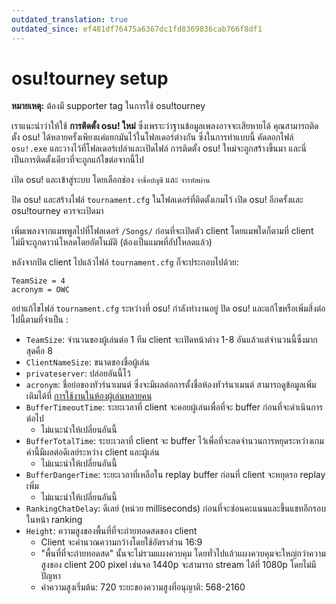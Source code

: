 ```yaml
---
outdated_translation: true
outdated_since: ef481df76475a6367dc1fd8369836cab766f8df1
---
```


# osu!tourney setup

**หมายเหตุ:** ต้องมี supporter tag ในการใช้ osu!tourney

เราแนะนำว่าให้ใช้ **การติดตั้ง osu! ใหม่** ซึ่งเพราะว่าฐานข้อมูลเพลงอาจจะเสียหายได้ คุณสามารถติดตั้ง osu! ได้หลายครั้งเพียงแค่แยกมันไว้ในโฟลเดอร์ต่างกัน
ซึ่งในการทำแบบนี้ คัดลอกไฟล์ `osu!.exe` และวางไว้ที่โฟลเดอร์เปล่าและเปิดไฟล์ การติดตั้ง osu! ใหม่จะถูกสร้างขึ้นมา และนี่เป็นการติดตั้งเดียวที่จะถูกแก้ไขต่อจากนี้ไป

เปิด osu! และเข้าสู่ระบบ โดยเลือกช่อง `จำชื่อบัญชี` และ `จำรหัสผ่าน`

ปิด osu! และสร้างไฟล์ `tournament.cfg` ในโฟลเดอร์ที่ติดตั้งเกมไว้ เปิด osu! อีกครั้งและ osu!tourney ควรจะเปิดมา

เพิ่มเพลงจากแมพพูลไปที่โฟลเดอร์ `/Songs/` ก่อนที่จะเปิดตัว client โดยแมพใดก็ตามที่ client ไม่มีจะถูกดาวน์โหลดโดยอัตโนมัติ (ต้องเป็นแมพที่อัปโหลดแล้ว)

หลังจากปิด client ไปแล้วไฟล์ `tournament.cfg` ก็จะประกอบไปด้วย:

```
TeamSize = 4
acronym = OWC
```

อย่าแก้ไขไฟล์ `tournament.cfg` ระหว่างที่ osu! กำลังทำงานอยู่ ปิด osu! และแก้ไขหรือเพิ่มสิ่งต่อไปนี้ตามที่จำเป็น :

- `TeamSize`: จำนวนของผู้เล่นต่อ 1 ทีม client จะเปิดหน้าต่าง 1-8 อันแล้วแต่จำนวนนี้ซึ่งมากสุดคือ 8
- `ClientNameSize`: ขนาดของชื่อผู้เล่น
- `privateserver`: ปล่อยอันนี้ไว้
- `acronym`: ชื่อย่อของทัวร์นาเมนต์ ซึ่งจะมีผลต่อการตั้งชื่อห้องทัวร์นาเมนต์ สามารถดูข้อมูลเพิ่มเติมได้ที่ [การใช้งานในห้องผู้เล่นหลายคน](/wiki/osu!tourney/Multiplayer_usage)
- `BufferTimeoutTime`: ระยะเวลาที่ client จะคอยผู้เล่นเพื่อที่จะ buffer ก่อนที่จะดำเนินการต่อไป
  - ไม่แนะนำให้เปลี่ยนอันนี้
- `BufferTotalTime`: ระยะเวลาที่ client จะ buffer ไว้เพื่อที่จะลดจำนวนการหยุดระหว่างเกม ค่านี้มีผลต่อดีเลย์ระหว่าง client และผู้เล่น
  - ไม่แนะนำให้เปลี่ยนอันนี้
- `BufferDangerTime`: ระยะเวลาที่เหลือใน replay buffer ก่อนที่ client จะหยุดรอ replay เพิ่ม
  - ไม่แนะนำให้เปลี่ยนอันนี้
- `RankingChatDelay`: ดีเลย์ (หน่วย milliseconds) ก่อนที่จะซ่อนคะแนนและขึ้นแชทอีกรอบในหน้า ranking
- `Height`: ความสูงของพื้นที่ที่จะถ่ายทอดสดของ client
  - Client จะคำนวณความกว้างโดยใช้อัตราส่วน 16:9
  - "พื้นที่ที่จะถ่ายทอดสด" นั้นจะไม่รวมแผงควบคุม โดยทั่วไปแล้วแผงควบคุมจะใหญ่กว่าความสูงของ client 200 pixel เช่นจอ 1440p จะสามารถ stream ได้ที่ 1080p โดยไม่มีปัญหา
  - ค่าความสูงเริ่มต้น: 720 ระยะของความสูงที่อนุญาติ: 568-2160
